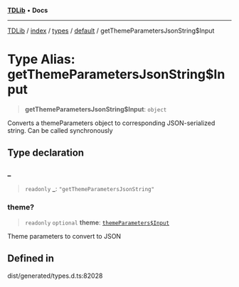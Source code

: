 [**TDLib**](../../../../../../README.md) • **Docs**

***

[TDLib](../../../../../../modules.md) / [index](../../../../../README.md) / [types](../../../README.md) / [default](../README.md) / getThemeParametersJsonString$Input

# Type Alias: getThemeParametersJsonString$Input

> **getThemeParametersJsonString$Input**: `object`

Converts a themeParameters object to corresponding JSON-serialized string. Can be called synchronously

## Type declaration

### \_

> `readonly` **\_**: `"getThemeParametersJsonString"`

### theme?

> `readonly` `optional` **theme**: [`themeParameters$Input`](themeParameters$Input-1.md)

Theme parameters to convert to JSON

## Defined in

dist/generated/types.d.ts:82028
